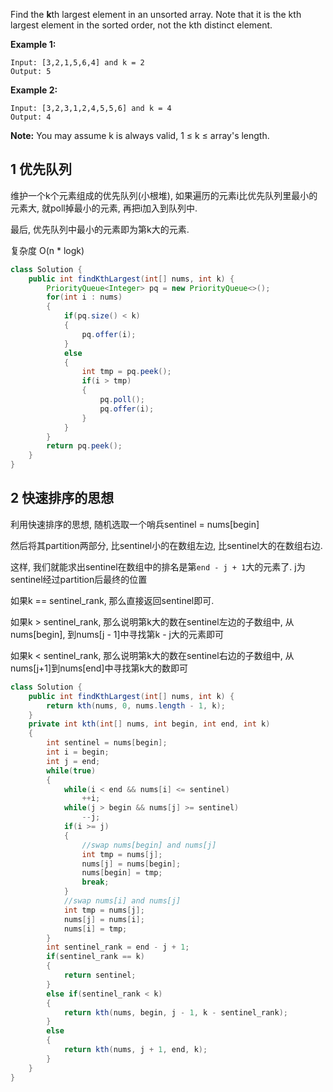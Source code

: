 Find the **k**th largest element in an unsorted array. Note that it is the kth largest element in the sorted order, not the kth distinct element.

**Example 1:**

```
Input: [3,2,1,5,6,4] and k = 2
Output: 5
```

**Example 2:**

```
Input: [3,2,3,1,2,4,5,5,6] and k = 4
Output: 4
```

**Note:**
You may assume k is always valid, 1 ≤ k ≤ array's length.

## 1 优先队列

维护一个k个元素组成的优先队列(小根堆), 如果遍历的元素i比优先队列里最小的元素大, 就poll掉最小的元素, 再把i加入到队列中.

最后, 优先队列中最小的元素即为第k大的元素.

复杂度 O(n * logk)

```java
class Solution {
    public int findKthLargest(int[] nums, int k) {
        PriorityQueue<Integer> pq = new PriorityQueue<>();
        for(int i : nums)
        {
            if(pq.size() < k)
            {
                pq.offer(i);
            }
            else
            {
                int tmp = pq.peek();
                if(i > tmp)
                {
                    pq.poll();
                    pq.offer(i);
                }
            }
        }
        return pq.peek();
    }
}
```

## 2 快速排序的思想

利用快速排序的思想, 随机选取一个哨兵sentinel = nums[begin]

然后将其partition两部分, 比sentinel小的在数组左边, 比sentinel大的在数组右边.

这样, 我们就能求出sentinel在数组中的排名是第`end - j + 1`大的元素了. j为sentinel经过partition后最终的位置

如果k == sentinel_rank, 那么直接返回sentinel即可.

如果k > sentinel_rank, 那么说明第k大的数在sentinel左边的子数组中, 从nums[begin], 到nums[j - 1]中寻找第k - j大的元素即可

如果k < sentinel_rank, 那么说明第k大的数在sentinel右边的子数组中, 从nums[j+1]到nums[end]中寻找第k大的数即可

```java
class Solution {
    public int findKthLargest(int[] nums, int k) {
        return kth(nums, 0, nums.length - 1, k);
    }
    private int kth(int[] nums, int begin, int end, int k)
    {
        int sentinel = nums[begin];
        int i = begin;
        int j = end;
        while(true)
        {
            while(i < end && nums[i] <= sentinel)
                ++i;
            while(j > begin && nums[j] >= sentinel)
                --j;
            if(i >= j)
            {
                //swap nums[begin] and nums[j]
                int tmp = nums[j];
                nums[j] = nums[begin];
                nums[begin] = tmp;
                break;
            }
            //swap nums[i] and nums[j]
            int tmp = nums[j];
            nums[j] = nums[i];
            nums[i] = tmp;
        }
        int sentinel_rank = end - j + 1;
        if(sentinel_rank == k)
        {
            return sentinel;
        }
        else if(sentinel_rank < k)
        {
            return kth(nums, begin, j - 1, k - sentinel_rank);
        }
        else
        {
            return kth(nums, j + 1, end, k);
        }
    }
}
```

